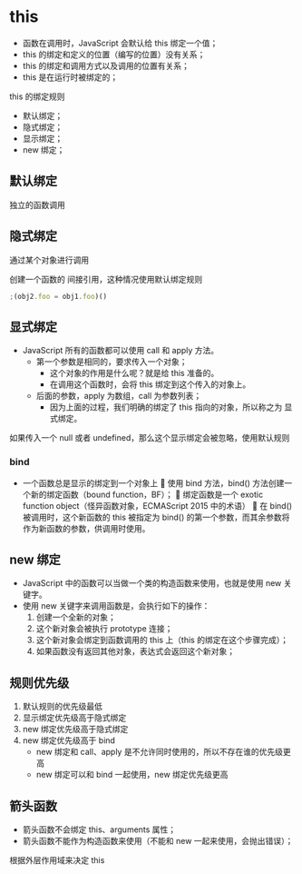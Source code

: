 # this

- 函数在调用时，JavaScript 会默认给 this 绑定一个值；
- this 的绑定和定义的位置（编写的位置）没有关系；
- this 的绑定和调用方式以及调用的位置有关系；
- this 是在运行时被绑定的；

this 的绑定规则

- 默认绑定；
- 隐式绑定；
- 显示绑定；
- new 绑定；

## 默认绑定

独立的函数调用

## 隐式绑定

通过某个对象进行调用

创建一个函数的 间接引用，这种情况使用默认绑定规则

```javascript
;(obj2.foo = obj1.foo)()
```

## 显式绑定

- JavaScript 所有的函数都可以使用 call 和 apply 方法。
  - 第一个参数是相同的，要求传入一个对象；
    - 这个对象的作用是什么呢？就是给 this 准备的。
    - 在调用这个函数时，会将 this 绑定到这个传入的对象上。
  - 后面的参数，apply 为数组，call 为参数列表；
    - 因为上面的过程，我们明确的绑定了 this 指向的对象，所以称之为 显式绑定。

如果传入一个 null 或者 undefined，那么这个显示绑定会被忽略，使用默认规则

### bind

- 一个函数总是显示的绑定到一个对象上
   使用 bind 方法，bind() 方法创建一个新的绑定函数（bound function，BF）；
   绑定函数是一个 exotic function object（怪异函数对象，ECMAScript 2015 中的术语）
   在 bind() 被调用时，这个新函数的 this 被指定为 bind() 的第一个参数，而其余参数将作为新函数的参数，供调用时使用。

## new 绑定

- JavaScript 中的函数可以当做一个类的构造函数来使用，也就是使用 new 关键字。
- 使用 new 关键字来调用函数是，会执行如下的操作：
  1. 创建一个全新的对象；
  2. 这个新对象会被执行 prototype 连接；
  3. 这个新对象会绑定到函数调用的 this 上（this 的绑定在这个步骤完成）；
  4. 如果函数没有返回其他对象，表达式会返回这个新对象；

## 规则优先级

1. 默认规则的优先级最低
2. 显示绑定优先级高于隐式绑定
3. new 绑定优先级高于隐式绑定
4. new 绑定优先级高于 bind
   - new 绑定和 call、apply 是不允许同时使用的，所以不存在谁的优先级更高
   - new 绑定可以和 bind 一起使用，new 绑定优先级更高

## 箭头函数

- 箭头函数不会绑定 this、arguments 属性；
- 箭头函数不能作为构造函数来使用（不能和 new 一起来使用，会抛出错误）；

根据外层作用域来决定 this
